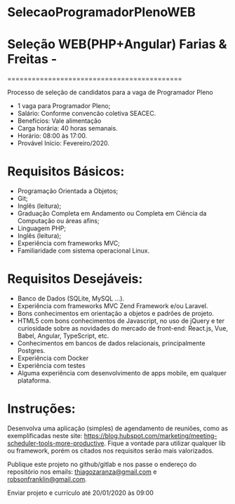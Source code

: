 # SelecaoProgramadorPlenoWEB
# Seleção WEB(PHP+Angular) Farias & Freitas - 
===========================================

Processo de seleção de candidatos para a vaga de Programador Pleno
 
- 1 vaga para Programador Pleno;
- Salário: Conforme convencão coletiva SEACEC.
- Benefícios: Vale alimentação
- Carga horária: 40 horas semanais.
- Horário: 08:00 às 17:00.
- Provável Início: Fevereiro/2020.
 
Requisitos Básicos:
================
* Programação Orientada a Objetos;
* Git;
* Inglês (leitura);
* Graduação Completa em Andamento ou Completa em Ciência da Computação ou áreas afins;
* Linguagem PHP;
* Inglês (leitura);
* Experiência com frameworks MVC;
* Familiaridade com sistema operacional Linux.

 
Requisitos Desejáveis:
==================

* Banco de Dados (SQLite, MySQL ...).
* Experiência com frameworks MVC Zend Framework e/ou Laravel.
* Bons conhecimentos em orientação a objetos e padrões de projeto.
* HTML5 com bons conhecimentos de Javascript, no uso de jQuery e ter curiosidade sobre as novidades do mercado de front-end: React.js, Vue, Babel, Angular, TypeScript, etc.
* Conhecimentos em bancos de dados relacionais, principalmente Postgres.
* Experiência com Docker
* Experiência com testes 
* Alguma experiência com desenvolvimento de apps mobile, em qualquer plataforma.

 
Instruções:
=====================================
Desenvolva uma aplicação (simples) de agendamento de reuniões, como as exemplificadas neste site: https://blog.hubspot.com/marketing/meeting-scheduler-tools-more-productive. Fique a vontade para utilizar qualquer lib ou framework, porém os citados nos requisitos serão mais valorizados. 

Publique este projeto no github/gitlab e nos passe o endereço do repositório nos emails: thiagozaranza@gmail.com e robsonfranklin@gmail.com. 

Enviar projeto e currículo até 20/01/2020 às 09:00

